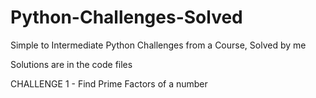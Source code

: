 # Python-Challenges-Solved

Simple to Intermediate Python Challenges from a Course, Solved by me

Solutions are in the code files

CHALLENGE 1 - Find Prime Factors of a number
